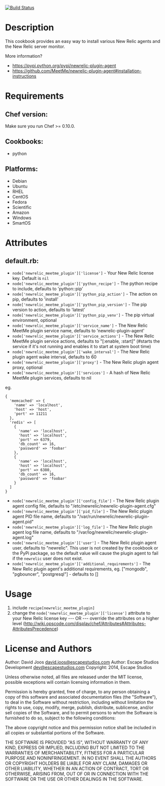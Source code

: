 [![Build Status](https://travis-ci.org/escapestudios-cookbooks/newrelic_meetme_plugin.png)](https://travis-ci.org/escapestudios-cookbooks/newrelic_meetme_plugin)

Description
===========

This cookbook provides an easy way to install various New Relic agents and the New Relic server monitor.

More information?
* https://pypi.python.org/pypi/newrelic-plugin-agent
* https://github.com/MeetMe/newrelic-plugin-agent#installation-instructions

Requirements
============

## Chef version:

Make sure you run Chef >= 0.10.0.

## Cookbooks:

* python

## Platforms:

* Debian
* Ubuntu
* RHEL
* CentOS
* Fedora
* Scientific
* Amazon
* Windows
* SmartOS

Attributes
==========

## default.rb:

* `node['newrelic_meetme_plugin']['license']` - Your New Relic license key. Default is `nil`
* `node['newrelic_meetme_plugin']['python_recipe']` - The python recipe to include, defaults to 'python::pip'
* `node['newrelic_meetme_plugin']['python_pip_action']` - The action on pip, defaults to 'install'
* `node['newrelic_meetme_plugin']['python_pip_version']` - The pip version to action, defaults to 'latest'
* `node['newrelic_meetme_plugin']['python_pip_venv']` - The pip virtual environment, optional
* `node['newrelic_meetme_plugin']['service_name']` - The New Relic MeetMe plugin service name, defaults to 'newrelic-plugin-agent'
* `node['newrelic_meetme_plugin']['service_actions']` - The New Relic MeetMe plugin service actions, defaults to "[:enable, :start]" (#starts the service if it's not running and enables it to start at system boot time)
* `node['newrelic_meetme_plugin']['wake_interval']` - The New Relic plugin agent wake interval, defaults to 60
* `node['newrelic_meetme_plugin']['proxy']` - The New Relic plugin agent proxy, optional
* `node['newrelic_meetme_plugin']['services']` - A hash of New Relic MeetMe plugin services, defaults to nil

eg.
```
{
  'memcached' => {
    'name' => 'localhost',
    'host' => 'host',
    'port' => 11211
  },
  'redis' => [
    {
      'name' => 'localhost',
      'host' => 'localhost',
      'port' => 6379,
      'db_count' => 16,
      'password' => 'foobar'
    },
    {
      'name' => 'localhost',
      'host' => 'localhost',
      'port' => 6380,
      'db_count' => 16,
      'password' => 'foobar'
    }
  ]
}
```
* `node['newrelic_meetme_plugin']['config_file']` - The New Relic plugin agent config file, defaults to "/etc/newrelic/newrelic-plugin-agent.cfg"
* `node['newrelic_meetme_plugin']['pid_file']` - The New Relic plugin agent PID file name, defaults to "/var/run/newrelic/newrelic-plugin-agent.pid"
* `node['newrelic_meetme_plugin']['log_file']` - The New Relic plugin agent log file name, defaults to "/var/log/newrelic/newrelic-plugin-agent.log"
* `node['newrelic_meetme_plugin']['user']` - The New Relic plugin agent user, defaults to "newrelic". This user is not created by the cookbook or the PyPi package, so the default value will cause the plugin agent to fail if the `newrelic` user does not exist.
* `node['newrelic_meetme_plugin']['additional_requirements']` - The New Relic plugin agent's additional requirements, eg. ["mongodb", "pgbouncer", "postgresql"] - defaults to []

Usage
=====

1. include `recipe[newrelic_meetme_plugin]`
2. change the `node['newrelic_meetme_plugin']['license']` attribute to your New Relic license key
--- OR ---
override the attributes on a higher level (http://wiki.opscode.com/display/chef/Attributes#Attributes-AttributesPrecedence)

License and Authors
===================

Author: David Joos <david.joos@escapestudios.com>
Author: Escape Studios Development <dev@escapestudios.com>
Copyright: 2014, Escape Studios

Unless otherwise noted, all files are released under the MIT license,
possible exceptions will contain licensing information in them.

Permission is hereby granted, free of charge, to any person obtaining a copy
of this software and associated documentation files (the "Software"), to deal
in the Software without restriction, including without limitation the rights
to use, copy, modify, merge, publish, distribute, sublicense, and/or sell
copies of the Software, and to permit persons to whom the Software is
furnished to do so, subject to the following conditions:

The above copyright notice and this permission notice shall be included in
all copies or substantial portions of the Software.

THE SOFTWARE IS PROVIDED "AS IS", WITHOUT WARRANTY OF ANY KIND, EXPRESS OR
IMPLIED, INCLUDING BUT NOT LIMITED TO THE WARRANTIES OF MERCHANTABILITY,
FITNESS FOR A PARTICULAR PURPOSE AND NONINFRINGEMENT. IN NO EVENT SHALL THE
AUTHORS OR COPYRIGHT HOLDERS BE LIABLE FOR ANY CLAIM, DAMAGES OR OTHER
LIABILITY, WHETHER IN AN ACTION OF CONTRACT, TORT OR OTHERWISE, ARISING FROM,
OUT OF OR IN CONNECTION WITH THE SOFTWARE OR THE USE OR OTHER DEALINGS IN
THE SOFTWARE.
